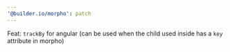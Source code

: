 ```yaml
---
'@builder.io/morpho': patch
---
```


Feat: `trackBy` for angular (can be used when the child used inside <For> has a `key` attribute in morpho)
